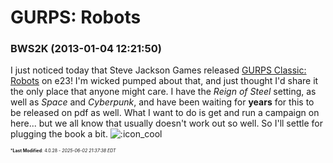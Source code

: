 # GURPS: Robots

### **BWS2K** (2013-01-04 12:21:50)

I just noticed today that Steve Jackson Games released [GURPS Classic: Robots](http://e23.sjgames.com/item.html?id=SJG30-6511 "http://e23.sjgames.com/item.html?id=SJG30-6511") on e23! I'm wicked pumped about that, and just thought I'd share it the only place that anyone might care. I have the *Reign of Steel* setting, as well as *Space* and *Cyberpunk*, and have been waiting for **years** for this to be released on pdf as well. What I want to do is get and run a campaign on here... but we all know that usually doesn't work out so well. So I'll settle for plugging the book a bit. <!-- s:cool: -->![:icon_cool](https://i.ibb.co/Q79VjkFQ/icon-cool.gif)<!-- s:cool: -->



<span style="font-size: 0.5em;">***Last Modified**: 4.0.28 - *2025-06-02 21:37:38 EDT*</span>